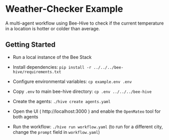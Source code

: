 # Weather-Checker Example

A multi-agent workflow using Bee-Hive to check if the current temperature in a location is hotter or colder than average.

## Getting Started

* Run a local instance of the Bee Stack

* Install dependencies: `pip install -r ../../../bee-hive/requirements.txt`

* Configure environmental variables: `cp example.env .env`

* Copy `.env` to main bee-hive directory: `cp .env ../../../bee-hive`

* Create the agents: `./hive create agents.yaml`

* Open the UI ( http://localhost:3000 ) and enable the `OpenMateo` tool for both agents

* Run the workflow: `./hive run workflow.yaml` (to run for a different city, change the `prompt` field in `workflow.yaml`)
